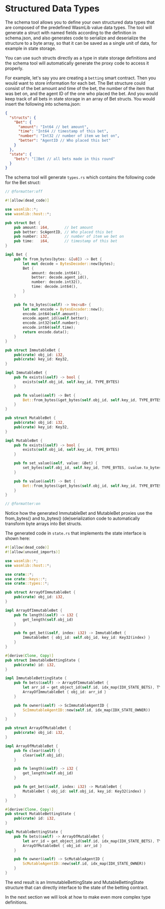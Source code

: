 # Structured Data Types

The schema tool allows you to define your own structured data types that are composed of
the predefined WasmLib value data types. The tool will generate a struct with named fields
according to the definition in schema.json, and also generates code to serialize and
deserialize the structure to a byte array, so that it can be saved as a single unit of
data, for example in state storage.

You can use such structs directly as a type in state storage definitions and the schema
tool will automatically generate the proxy code to access it properly.

For example, let's say you are creating a `betting` smart contract. Then you would want to
store information for each bet. The Bet structure could consist of the bet amount and time
of the bet, the number of the item that was bet on, and the agent ID of the one who placed
the bet. And you would keep track of all bets in state storage in an array of Bet structs.
You would insert the following into schema.json:

```json
{
  "structs": {
    "Bet": {
      "amount": "Int64 // bet amount",
      "time": "Int64 // timestamp of this bet",
      "number": "Int32 // number of item we bet on",
      "better": "AgentID // Who placed this bet"
    }
  },
  "state": {
    "bets": "[]Bet // all bets made in this round"
  }
}
```

The schema tool will generate `types.rs` which contains the following code for the Bet
struct:

```rust
// @formatter:off

#![allow(dead_code)]

use wasmlib::*;
use wasmlib::host::*;

pub struct Bet {
    pub amount: i64,       // bet amount
    pub better: ScAgentID, // Who placed this bet
    pub number: i32,       // number of item we bet on
    pub time:   i64,       // timestamp of this bet
}

impl Bet {
    pub fn from_bytes(bytes: &[u8]) -> Bet {
        let mut decode = BytesDecoder::new(bytes);
        Bet {
            amount: decode.int64(),
            better: decode.agent_id(),
            number: decode.int32(),
            time: decode.int64(),
        }
    }

    pub fn to_bytes(&self) -> Vec<u8> {
        let mut encode = BytesEncoder::new();
        encode.int64(self.amount);
        encode.agent_id(&self.better);
        encode.int32(self.number);
        encode.int64(self.time);
        return encode.data();
    }
}

pub struct ImmutableBet {
    pub(crate) obj_id: i32,
    pub(crate) key_id: Key32,
}

impl ImmutableBet {
    pub fn exists(&self) -> bool {
        exists(self.obj_id, self.key_id, TYPE_BYTES)
    }

    pub fn value(&self) -> Bet {
        Bet::from_bytes(&get_bytes(self.obj_id, self.key_id, TYPE_BYTES))
    }
}

pub struct MutableBet {
    pub(crate) obj_id: i32,
    pub(crate) key_id: Key32,
}

impl MutableBet {
    pub fn exists(&self) -> bool {
        exists(self.obj_id, self.key_id, TYPE_BYTES)
    }

    pub fn set_value(&self, value: &Bet) {
        set_bytes(self.obj_id, self.key_id, TYPE_BYTES, &value.to_bytes());
    }

    pub fn value(&self) -> Bet {
        Bet::from_bytes(&get_bytes(self.obj_id, self.key_id, TYPE_BYTES))
    }
}

// @formatter:on
```

Notice how the generated ImmutableBet and MutableBet proxies use the from_bytes() and
to_bytes() (de)serialization code to automatically transform byte arrays into Bet structs.

The generated code in `state.rs` that implements the state interface is shown here:

```rust
#![allow(dead_code)]
#![allow(unused_imports)]

use wasmlib::*;
use wasmlib::host::*;

use crate::*;
use crate::keys::*;
use crate::types::*;

pub struct ArrayOfImmutableBet {
    pub(crate) obj_id: i32,
}

impl ArrayOfImmutableBet {
    pub fn length(&self) -> i32 {
        get_length(self.obj_id)
    }

    pub fn get_bet(&self, index: i32) -> ImmutableBet {
        ImmutableBet { obj_id: self.obj_id, key_id: Key32(index) }
    }
}

#[derive(Clone, Copy)]
pub struct ImmutableBettingState {
    pub(crate) id: i32,
}

impl ImmutableBettingState {
    pub fn bets(&self) -> ArrayOfImmutableBet {
        let arr_id = get_object_id(self.id, idx_map(IDX_STATE_BETS), TYPE_ARRAY | TYPE_BYTES);
        ArrayOfImmutableBet { obj_id: arr_id }
    }

    pub fn owner(&self) -> ScImmutableAgentID {
        ScImmutableAgentID::new(self.id, idx_map(IDX_STATE_OWNER))
    }
}

pub struct ArrayOfMutableBet {
    pub(crate) obj_id: i32,
}

impl ArrayOfMutableBet {
    pub fn clear(&self) {
        clear(self.obj_id);
    }

    pub fn length(&self) -> i32 {
        get_length(self.obj_id)
    }

    pub fn get_bet(&self, index: i32) -> MutableBet {
        MutableBet { obj_id: self.obj_id, key_id: Key32(index) }
    }
}

#[derive(Clone, Copy)]
pub struct MutableBettingState {
    pub(crate) id: i32,
}

impl MutableBettingState {
    pub fn bets(&self) -> ArrayOfMutableBet {
        let arr_id = get_object_id(self.id, idx_map(IDX_STATE_BETS), TYPE_ARRAY | TYPE_BYTES);
        ArrayOfMutableBet { obj_id: arr_id }
    }

    pub fn owner(&self) -> ScMutableAgentID {
        ScMutableAgentID::new(self.id, idx_map(IDX_STATE_OWNER))
    }
}
```

The end result is an ImmutableBettingState and MutableBettingState structure that can
directly interface to the state of the betting contract.

In the next section we will look at how to make even more complex type definitions.
